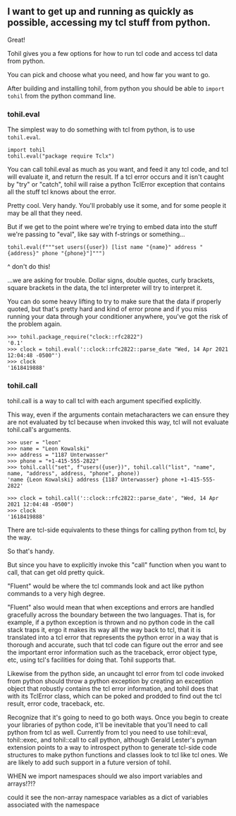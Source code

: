 


## I want to get up and running as quickly as possible, accessing my tcl stuff from python.

Great!

Tohil gives you a few options for how to run tcl code and access tcl data from python.

You can pick and choose what you need, and how far you want to go.

After building and installing tohil, from python you should be able
to `import tohil` from the python command line.

### tohil.eval

The simplest way to do something with tcl from python, is to
use `tohil.eval`.

```
import tohil
tohil.eval("package require Tclx")
```

You can call tohil.eval as much as you want, and feed it any tcl
code, and tcl will evaluate it, and return the result.
If a tcl error occurs and it isn't caught by "try" or "catch",
tohil will raise a python TclError exception that contains all
the stuff tcl knows about the error.

Pretty cool.  Very handy.  You'll probably use it some, and for some
people it may be all that they need.

But if we get to the point where we're trying to embed data into the
stuff we're passing to "eval", like say with f-strings or something...

```
tohil.eval(f"""set users({user}) [list name "{name}" address "{address}" phone "{phone}"]""")
```

^ don't do this!

...we are asking for trouble.  Dollar signs, double quotes, curly brackets,
square brackets in the data, the tcl interpreter will try to interpret it.

You can do some heavy lifting to try to make sure that the data if properly
quoted, but that's pretty hard and kind of error prone and if you miss
running your data through your conditioner anywhere, you've got the risk
of the problem again.

```
>>> tohil.package_require("clock::rfc2822")
'0.1'
>>> clock = tohil.eval('::clock::rfc2822::parse_date "Wed, 14 Apr 2021 12:04:48 -0500"')
>>> clock
'1618419888'
```

### tohil.call

tohil.call is a way to call tcl with each argument specified explicitly.

This way, even if the arguments contain metacharacters we can ensure they
are not evaluated by tcl because when invoked this way, tcl will not
evaluate tohil.call's arguments.

```
>>> user = "leon"
>>> name = "Leon Kowalski"
>>> address = "1187 Unterwasser"
>>> phone = "+1-415-555-2822"
>>> tohil.call("set", f"users({user})", tohil.call("list", "name", name, "address", address, "phone", phone))
'name {Leon Kowalski} address {1187 Unterwasser} phone +1-415-555-2822'
```


```
>>> clock = tohil.call('::clock::rfc2822::parse_date', "Wed, 14 Apr 2021 12:04:48 -0500")
>>> clock
'1618419888'
```

There are tcl-side equivalents to these things for calling python from
tcl, by the way.

So that's handy.

But since you have to explicitly invoke this "call" function when
you want to call, that can get old pretty quick.

"Fluent" would be where the tcl commands look and act like python commands
to a very high degree.

"Fluent" also would mean that when exceptions and errors are handled
gracefully across the boundary between the two languages.  That is,
for example, if a python exception is thrown and no python code in the
call stack traps it, ergo it makes its way all the way back to tcl,
that it is translated into a tcl error that represents the python error
in a way that is thorough and accurate, such that tcl code can figure
out the error and see the important error information such as the
traceback, error object type, etc, using tcl's facilities for doing that.
Tohil supports that.

Likewise from the python side, an uncaught tcl error from tcl code
invoked from python should throw a python exception by creating an
exception object that robustly contains the tcl error information,
and tohil does that with its TclError class, which can be poked and
prodded to find out the tcl result, error code, traceback, etc.

Recognize that it's going to need to go both ways.  Once you begin to create
your libraries of python code, it'll be inevitable that you'll need to
call python from tcl as well.  Currently from tcl you need to use
tohil::eval, tohil::exec, and tohil::call to call python, although
Gerald Lester's pyman extension points to a way to introspect python to
generate tcl-side code structures to make python functions and classes
look to tcl like tcl ones.  We are likely to add such support in a
future version of tohil.



WHEN we import namespaces should we also import variables and arrays!?!?

could it see the non-array namespace variables as a dict of variables associated with the namespace






